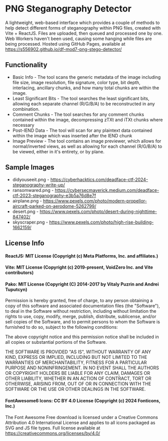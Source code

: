 # PNG Steganography Detector
A lightweight, web-based interface which provides a couple of methods to help detect different forms of steganography within PNG files, created with Vite + ReactJS. Files are uploaded, then queued and processed one by one. Web Workers haven't been used, causing some hanging while files are being processed. Hosted using GitHub Pages, available at https://s556902.github.io/df-mod7-png-stego-detector/

## Functionality
- Basic Info - The tool scans the generic metadata of the image including file size, image resolution, file signature, color type, bit depth, interlacing, ancillary chunks, and how many total chunks are within the image.
- Least Significant Bits - The tool searches the least significant bits, allowing each separate channel (R/G/B/A) to be reconstructed in any combination.
- Comment Chunks - The tool searches for any comment chunks contained within the image, decompressing zTXt and iTXt chunks where necessary
- Post-IEND Data - The tool will scan for any plaintext data contained within the image which was inserted after the IEND chunk
- Image Preview - The tool contains an image previewer, which allows for normal/inverted views, as well as allowing for each channel (R/G/B/A) to be viewed, either in it's entirety, or by plane.

## Sample Images
- didyouseeit.png - https://cyberhacktics.com/deadface-ctf-2024-steganography-write-up/
- ransomwared.png - https://cybersecmaverick.medium.com/deadface-ctf-2023-steganography-e3b5a76d8e7f
- airplane.png - https://www.pexels.com/photo/modern-propellor-aircraft-parked-on-aerodome-5262799/
- desert.png - https://www.pexels.com/photo/desert-during-nighttime-847402/
- skyscraper.png - https://www.pexels.com/photo/high-rise-building-1662159/

## License Info
#### ReactJS: MIT License (Copyright (c) Meta Platforms, Inc. and affiliates.)  
#### Vite: MIT License (Copyright (c) 2019-present, VoidZero Inc. and Vite contributors)  
#### Pako: MIT License (Copyright (C) 2014-2017 by Vitaly Puzrin and Andrei Tuputcyn)

Permission is hereby granted, free of charge, to any person obtaining a copy
of this software and associated documentation files (the "Software"), to deal
in the Software without restriction, including without limitation the rights
to use, copy, modify, merge, publish, distribute, sublicense, and/or sell
copies of the Software, and to permit persons to whom the Software is
furnished to do so, subject to the following conditions:

The above copyright notice and this permission notice shall be included in all
copies or substantial portions of the Software.

THE SOFTWARE IS PROVIDED "AS IS", WITHOUT WARRANTY OF ANY KIND, EXPRESS OR
IMPLIED, INCLUDING BUT NOT LIMITED TO THE WARRANTIES OF MERCHANTABILITY,
FITNESS FOR A PARTICULAR PURPOSE AND NONINFRINGEMENT. IN NO EVENT SHALL THE
AUTHORS OR COPYRIGHT HOLDERS BE LIABLE FOR ANY CLAIM, DAMAGES OR OTHER
LIABILITY, WHETHER IN AN ACTION OF CONTRACT, TORT OR OTHERWISE, ARISING FROM,
OUT OF OR IN CONNECTION WITH THE SOFTWARE OR THE USE OR OTHER DEALINGS IN THE
SOFTWARE.


#### FontAwesome6 Icons: CC BY 4.0 License (Copyright (c) 2024 Fonticons, Inc.)

The Font Awesome Free download is licensed under a Creative Commons
Attribution 4.0 International License and applies to all icons packaged
as SVG and JS file types. Full license available at https://creativecommons.org/licenses/by/4.0/
